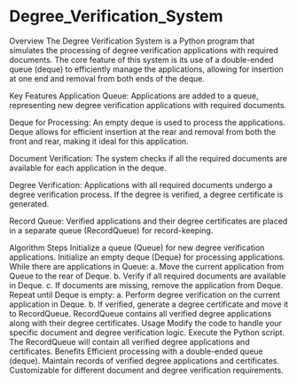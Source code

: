 # Degree_Verification_System

Overview
The Degree Verification System is a Python program that simulates the processing of degree verification applications with required documents. The core feature of this system is its use of a double-ended queue (deque) to efficiently manage the applications, allowing for insertion at one end and removal from both ends of the deque.

Key Features
Application Queue: Applications are added to a queue, representing new degree verification applications with required documents.

Deque for Processing: An empty deque is used to process the applications. Deque allows for efficient insertion at the rear and removal from both the front and rear, making it ideal for this application.

Document Verification: The system checks if all the required documents are available for each application in the deque.

Degree Verification: Applications with all required documents undergo a degree verification process. If the degree is verified, a degree certificate is generated.

Record Queue: Verified applications and their degree certificates are placed in a separate queue (RecordQueue) for record-keeping.

Algorithm Steps
Initialize a queue (Queue) for new degree verification applications.
Initialize an empty deque (Deque) for processing applications.
While there are applications in Queue:
a. Move the current application from Queue to the rear of Deque.
b. Verify if all required documents are available in Deque.
c. If documents are missing, remove the application from Deque.
Repeat until Deque is empty:
a. Perform degree verification on the current application in Deque.
b. If verified, generate a degree certificate and move it to RecordQueue.
RecordQueue contains all verified degree applications along with their degree certificates.
Usage
Modify the code to handle your specific document and degree verification logic.
Execute the Python script.
The RecordQueue will contain all verified degree applications and certificates.
Benefits
Efficient processing with a double-ended queue (deque).
Maintain records of verified degree applications and certificates.
Customizable for different document and degree verification requirements.
